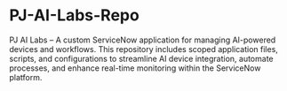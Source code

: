 # PJ-AI-Labs-Repo
PJ AI Labs – A custom ServiceNow application for managing AI-powered devices and workflows. This repository includes scoped application files, scripts, and configurations to streamline AI device integration, automate processes, and enhance real-time monitoring within the ServiceNow platform.
